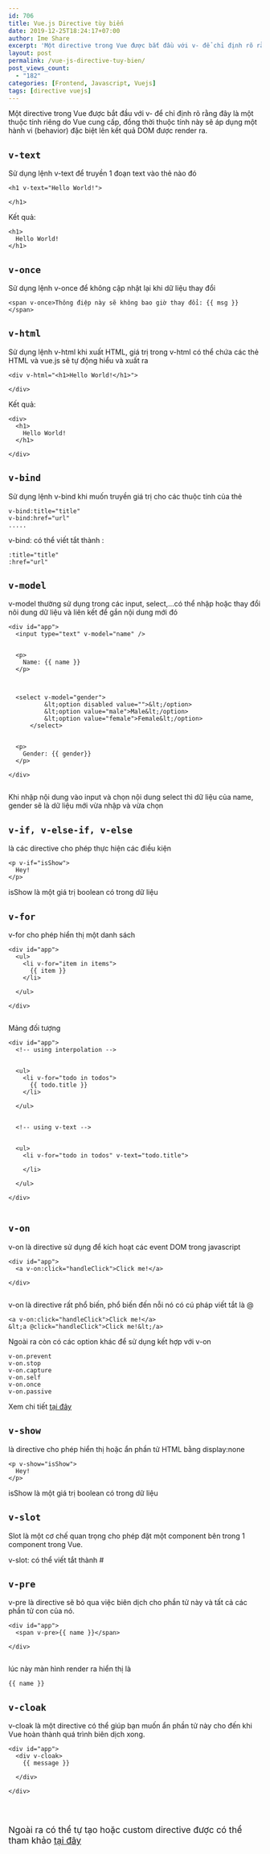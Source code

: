 ```yaml
---
id: 706
title: Vue.js Directive tùy biến
date: 2019-12-25T18:24:17+07:00
author: Ime Share
excerpt: 'Một directive trong Vue được bắt đầu với v- để chỉ định rõ rằng đây là một thuộc tính riêng do Vue cung cấp, đồng thời thuộc tính này sẽ áp dụng một hành vi (behavior) đặc biệt lên kết quả DOM được render ra'
layout: post
permalink: /vue-js-directive-tuy-bien/
post_views_count:
  - "182"
categories: [Frontend, Javascript, Vuejs]
tags: [directive vuejs]
---
```

Một directive trong Vue được bắt đầu với v- để chỉ định rõ rằng đây là một thuộc tính riêng do Vue cung cấp, đồng thời thuộc tính này sẽ áp dụng một hành vi (behavior) đặc biệt lên kết quả DOM được render ra.

## `v-text`

Sử dụng lệnh v-text để truyền 1 đoạn text vào thẻ nào đó

```
<h1 v-text="Hello World!">
  
</h1>
```

Kết quả:

```
<h1>
  Hello World!
</h1>
```

## `v-once`

Sử dụng lệnh v-once để không cập nhật lại khi dữ liệu thay đổi

```
<span v-once>Thông điệp này sẽ không bao giờ thay đổi: {{ msg }}</span>
```

## `v-html`

Sử dụng lệnh v-html khi xuất HTML, giá trị trong v-html có thể chứa các thẻ HTML và vue.js sẽ tự động hiểu và xuất ra

```
<div v-html="<h1>Hello World!</h1>">
  
</div>
```

Kết quả:

```
<div>
  <h1>
    Hello World!
  </h1>
  
</div>
```

## `v-bind`

Sử dụng lệnh v-bind khi muốn truyền giá trị cho các thuộc tính của thẻ

```
v-bind:title="title"
v-bind:href="url"
.....
```

v-bind: có thể viết tắt thành :

```
:title="title"
:href="url"

```

## `v-model`

v-model thường sử dụng trong các input, select,&#8230;có thể nhập hoặc thay đổi nôi dung dữ liệu và liên kết để gắn nội dung mới đó

```
<div id="app">
  <input type="text" v-model="name" />
      
  
  <p>
    Name: {{ name }}
  </p>
  
      
  
  <select v-model="gender">
          &lt;option disabled value="">&lt;/option>
          &lt;option value="male">Male&lt;/option>
          &lt;option value="female">Female&lt;/option>
      </select>
      
  
  <p>
    Gender: {{ gender}}
  </p>
  
</div>


```

Khi nhập nội dung vào input và chọn nội dung select thì dữ liệu của name, gender sẽ là dữ liệu mới vừa nhập và vừa chọn

## `v-if, v-else-if, v-else`

là các directive cho phép thực hiện các điều kiện

```
<p v-if="isShow">
  Hey!
</p>
```

isShow là một giá trị boolean có trong dữ liệu

## `v-for`

v-for cho phép hiển thị một danh sách

```
<div id="app">
  <ul>
    <li v-for="item in items">
      {{ item }}
    </li>
      
  </ul>
  
</div>


```

Mảng đối tượng

```
<div id="app">
  <!-- using interpolation -->
      
  
  <ul>
    <li v-for="todo in todos">
      {{ todo.title }}
    </li>
        
  </ul>
      
  
  <!-- using v-text -->
      
  
  <ul>
    <li v-for="todo in todos" v-text="todo.title">
      
    </li>
        
  </ul>
  
</div>


```

## `v-on`

v-on là directive sử dụng để kích hoạt các event DOM trong javascript

```
<div id="app">
  <a v-on:click="handleClick">Click me!</a>
  
</div>


```

v-on là directive rất phổ biến, phổ biến đến nỗi nó có cú pháp viết tắt là @

```
<a v-on:click="handleClick">Click me!</a>
&lt;a @click="handleClick">Click me!&lt;/a>

```

Ngoài ra còn có các option khác để sử dụng kết hợp với v-on

```
v-on.prevent
v-on.stop
v-on.capture
v-on.self
v-on.once
v-on.passive
```

Xem chi tiết [tại đây](https://vuejs.org/v2/guide/events.html#Event-Modifiers)

## `v-show`

là directive cho phép hiển thị hoặc ẩn phần tử HTML bằng display:none

```
<p v-show="isShow">
  Hey!
</p>
```

isShow là một giá trị boolean có trong dữ liệu

## `v-slot`

Slot là một cơ chế quan trọng cho phép đặt một component bên trong 1 component trong Vue.

v-slot: có thể viết tắt thành #

  


## `v-pre`

v-pre là directive sẽ bỏ qua việc biên dịch cho phần tử này và tất cả các phần tử con của nó.

```
<div id="app">
  <span v-pre>{{ name }}</span>
  
</div>


```

lúc này màn hình render ra hiển thị là

```
{{ name }}

```

## `v-cloak`

v-cloak là một directive có thể giúp bạn muốn ẩn phần tử này cho đến khi Vue hoàn thành quá trình biên dịch xong.

```
<div id="app">
  <div v-cloak>
    {{ message }}
      
  </div>
  
</div>


```

&nbsp;

<span style="font-size: 13pt;">Ngoài ra có thể tự tạo hoặc custom directive được có thể tham khảo <a href="https://vuejs.org/v2/guide/custom-directive.html">tại đây</a></span>